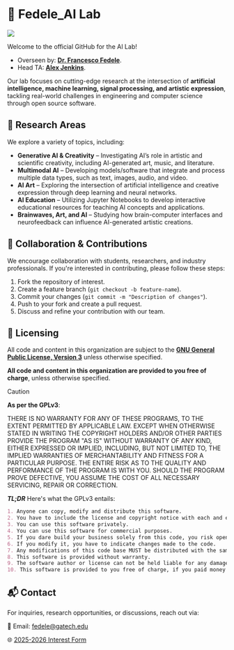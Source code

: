 # 🤖 Fedele_AI Lab

![](https://view-counter.tobyhagan.com/?user={Fedele-AI})

Welcome to the official GitHub for the AI Lab!

- Overseen by: [**Dr. Francesco Fedele**](https://ce.gatech.edu/directory/person/francesco-fedele).
- Head TA: [**Alex Jenkins**](https://alexj.io).

Our lab focuses on cutting-edge research at the intersection of **artificial intelligence, machine learning, signal processing, and artistic expression**,
tackling real-world challenges in engineering and computer science through open source software.

## 🔬 Research Areas  
We explore a variety of topics, including:  
- **Generative AI & Creativity** – Investigating AI’s role in artistic and scientific creativity, including AI-generated art, music, and literature.  
- **Multimodal AI** – Developing models/software that integrate and process multiple data types, such as text, images, audio, and video.  
- **AI Art** – Exploring the intersection of artificial intelligence and creative expression through deep learning and neural networks.  
- **AI Education** – Utilizing Jupyter Notebooks to develop interactive educational resources for teaching AI concepts and applications.
- **Brainwaves, Art, and AI** – Studying how brain-computer interfaces and neurofeedback can influence AI-generated artistic creations.

## 🤝 Collaboration & Contributions  
We encourage collaboration with students, researchers, and industry professionals. If you're interested in contributing, please follow these steps:  
1. Fork the repository of interest.  
2. Create a feature branch (`git checkout -b feature-name`).  
3. Commit your changes (`git commit -m "Description of changes"`).  
4. Push to your fork and create a pull request.  
5. Discuss and refine your contribution with our team.  

## 📜 Licensing
All code and content in this organization are subject to the **[GNU General Public License, Version 3](https://www.gnu.org/licenses/gpl-3.0.txt)** unless otherwise specified.

**All code and content in this organization are provided to you free of charge**, unless otherwise specified.

> [!CAUTION]
> **As per the GPLv3**:
> 
> THERE IS NO WARRANTY FOR ANY OF THESE PROGRAMS, TO THE EXTENT PERMITTED BY
APPLICABLE LAW.  EXCEPT WHEN OTHERWISE STATED IN WRITING THE COPYRIGHT
HOLDERS AND/OR OTHER PARTIES PROVIDE THE PROGRAM "AS IS" WITHOUT WARRANTY
OF ANY KIND, EITHER EXPRESSED OR IMPLIED, INCLUDING, BUT NOT LIMITED TO,
THE IMPLIED WARRANTIES OF MERCHANTABILITY AND FITNESS FOR A PARTICULAR
PURPOSE.  THE ENTIRE RISK AS TO THE QUALITY AND PERFORMANCE OF THE PROGRAM
IS WITH YOU.  SHOULD THE PROGRAM PROVE DEFECTIVE, YOU ASSUME THE COST OF
ALL NECESSARY SERVICING, REPAIR OR CORRECTION.
>

**_TL;DR_** Here's what the GPLv3 entails:
```markdown
1. Anyone can copy, modify and distribute this software.
2. You have to include the license and copyright notice with each and every distribution.
3. You can use this software privately.
4. You can use this software for commercial purposes.
5. If you dare build your business solely from this code, you risk open-sourcing the whole code base.
6. If you modify it, you have to indicate changes made to the code.
7. Any modifications of this code base MUST be distributed with the same license, GPLv3.
8. This software is provided without warranty.
9. The software author or license can not be held liable for any damages inflicted by the software.
10. This software is provided to you free of charge, if you paid money for this software - request a refund immediately.
```

## 📬 Contact  
For inquiries, research opportunities, or discussions, reach out via:

📧 Email: [fedele@gatech.edu](mailto:fedele@gatech.edu)

🌐 [2025-2026 Interest Form](https://forms.office.com/r/Q2Y79w5Uru)

